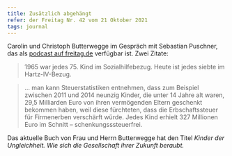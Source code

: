 ```yaml
---
title: Zusätzlich abgehängt
refer: der Freitag Nr. 42 vom 21 Oktober 2021
tags: journal
---
```

Carolin und Christoph Butterwegge im Gespräch mit Sebastian Puschner, das als [podcast auf freitag.de](https://der-freitag-podcast.podigee.io/60-butterwegge-uber-skandal-kinderarmut) verfügbar ist. Zwei Zitate:

> 1965 war jedes 75. Kind im Sozialhilfebezug. Heute ist jedes siebte im Hartz-IV-Bezug.

> … man kann Steuerstatistiken entnehmen, dass zum Beispiel zwischen 2011 und 2014 neunzig Kinder, die unter 14 Jahre alt waren, 29,5 Milliarden Euro von ihren vermögenden Eltern geschenkt bekommen haben, weil diese fürchteten, dass die Erbschaftssteuer für Firmenerben verschärft würde. Jedes Kind erhielt 327 Millionen Euro im Schnitt – schenkungsssteuerfrei.

Das aktuelle Buch von Frau und Herrn Butterwegge hat den Titel <cite>Kinder der Ungleichheit. Wie sich die Gesellschaft ihrer Zukunft beraubt.</cite>